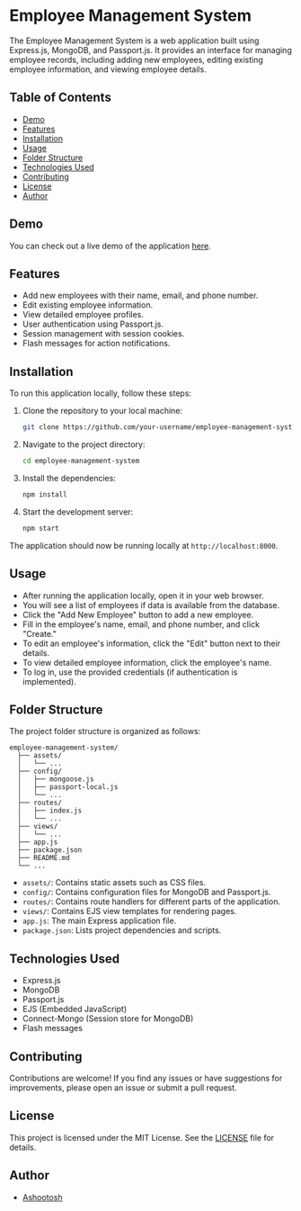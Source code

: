 
# Employee Management System

The Employee Management System is a web application built using Express.js, MongoDB, and Passport.js. It provides an interface for managing employee records, including adding new employees, editing existing employee information, and viewing employee details.

## Table of Contents

- [Demo](#demo)
- [Features](#features)
- [Installation](#installation)
- [Usage](#usage)
- [Folder Structure](#folder-structure)
- [Technologies Used](#technologies-used)
- [Contributing](#contributing)
- [License](#license)
- [Author](#author)

## Demo

You can check out a live demo of the application [here](#).

## Features

- Add new employees with their name, email, and phone number.
- Edit existing employee information.
- View detailed employee profiles.
- User authentication using Passport.js.
- Session management with session cookies.
- Flash messages for action notifications.

## Installation

To run this application locally, follow these steps:

1. Clone the repository to your local machine:

   ```bash
   git clone https://github.com/your-username/employee-management-system.git
   ```

2. Navigate to the project directory:

   ```bash
   cd employee-management-system
   ```

3. Install the dependencies:

   ```bash
   npm install
   ```

4. Start the development server:

   ```bash
   npm start
   ```

The application should now be running locally at `http://localhost:8000`.

## Usage

- After running the application locally, open it in your web browser.
- You will see a list of employees if data is available from the database.
- Click the "Add New Employee" button to add a new employee.
- Fill in the employee's name, email, and phone number, and click "Create."
- To edit an employee's information, click the "Edit" button next to their details.
- To view detailed employee information, click the employee's name.
- To log in, use the provided credentials (if authentication is implemented).

## Folder Structure

The project folder structure is organized as follows:

```
employee-management-system/
  ├── assets/
  │   └── ...
  ├── config/
  │   ├── mongoose.js
  │   ├── passport-local.js
  │   └── ...
  ├── routes/
  │   ├── index.js
  │   └── ...
  ├── views/
  │   └── ...
  ├── app.js
  ├── package.json
  ├── README.md
  └── ...
```

- `assets/`: Contains static assets such as CSS files.
- `config/`: Contains configuration files for MongoDB and Passport.js.
- `routes/`: Contains route handlers for different parts of the application.
- `views/`: Contains EJS view templates for rendering pages.
- `app.js`: The main Express application file.
- `package.json`: Lists project dependencies and scripts.

## Technologies Used

- Express.js
- MongoDB
- Passport.js
- EJS (Embedded JavaScript)
- Connect-Mongo (Session store for MongoDB)
- Flash messages

## Contributing

Contributions are welcome! If you find any issues or have suggestions for improvements, please open an issue or submit a pull request.

## License

This project is licensed under the MIT License. See the [LICENSE](LICENSE) file for details.

## Author

- [Ashootosh](https://github.com/ashoo-tosh)
```

